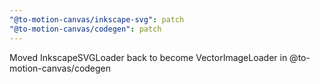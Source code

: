 ```yaml
---
"@to-motion-canvas/inkscape-svg": patch
"@to-motion-canvas/codegen": patch
---
```


Moved InkscapeSVGLoader back to become VectorImageLoader in @to-motion-canvas/codegen
